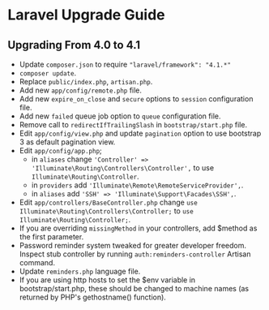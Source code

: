 # Laravel Upgrade Guide

## Upgrading From 4.0 to 4.1

- Update `composer.json` to require `"laravel/framework": "4.1.*"`
- `composer update`.
- Replace `public/index.php`, `artisan.php`.
- Add new `app/config/remote.php` file.
- Add new `expire_on_close` and `secure` options to `session` configuration file.
- Add new `failed` queue job option to `queue` configuration file.
- Remove call to `redirectIfTrailingSlash` in `bootstrap/start.php` file.
- Edit `app/config/view.php` and update `pagination` option to use bootstrap 3 as default pagination view.
- Edit `app/config/app.php`; 
  - in `aliases` change `'Controller' => 'Illuminate\Routing\Controllers\Controller',`
  to use `Illuminate\Routing\Controller`.
  - in `providers` add `'Illuminate\Remote\RemoteServiceProvider',`.
  - in `aliases` add `'SSH' => 'Illuminate\Support\Facades\SSH',`.
- Edit `app/controllers/BaseController.php` change `use Illuminate\Routing\Controllers\Controller;` to `use Illuminate\Routing\Controller;`.
- If you are overriding `missingMethod` in your controllers, add $method as the first parameter.
- Password reminder system tweaked for greater developer freedom. Inspect stub controller by running `auth:reminders-controller` Artisan command.
- Update `reminders.php` language file.
- If you are using http hosts to set the $env variable in bootstrap/start.php, these should be changed to machine names (as returned by PHP's gethostname() function).
